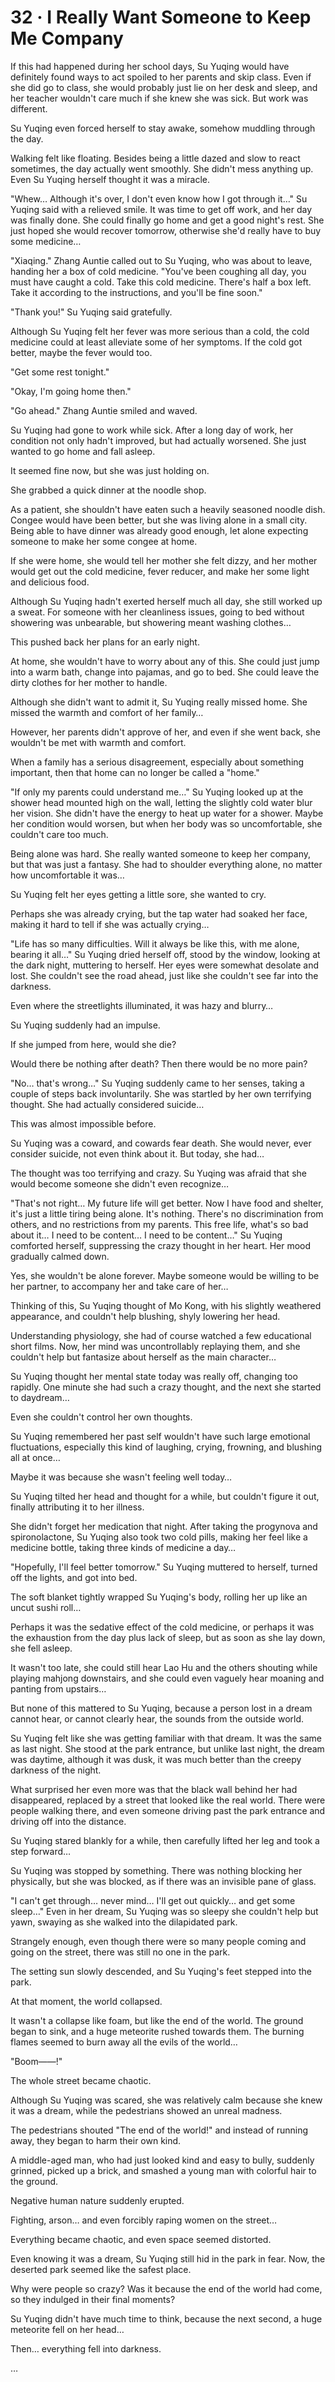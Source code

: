 # 32 · I Really Want Someone to Keep Me Company

If this had happened during her school days, Su Yuqing would have definitely found ways to act spoiled to her parents and skip class. Even if she did go to class, she would probably just lie on her desk and sleep, and her teacher wouldn't care much if she knew she was sick.  But work was different.

Su Yuqing even forced herself to stay awake, somehow muddling through the day.

Walking felt like floating.  Besides being a little dazed and slow to react sometimes, the day actually went smoothly.  She didn't mess anything up. Even Su Yuqing herself thought it was a miracle.

"Whew… Although it's over, I don't even know how I got through it…" Su Yuqing said with a relieved smile. It was time to get off work, and her day was finally done. She could finally go home and get a good night's rest.  She just hoped she would recover tomorrow, otherwise she'd really have to buy some medicine…

"Xiaqing." Zhang Auntie called out to Su Yuqing, who was about to leave, handing her a box of cold medicine. "You've been coughing all day, you must have caught a cold. Take this cold medicine. There's half a box left. Take it according to the instructions, and you'll be fine soon."

"Thank you!" Su Yuqing said gratefully.

Although Su Yuqing felt her fever was more serious than a cold, the cold medicine could at least alleviate some of her symptoms. If the cold got better, maybe the fever would too.

"Get some rest tonight."

"Okay, I'm going home then."

"Go ahead." Zhang Auntie smiled and waved.

Su Yuqing had gone to work while sick. After a long day of work, her condition not only hadn't improved, but had actually worsened.  She just wanted to go home and fall asleep.

It seemed fine now, but she was just holding on.

She grabbed a quick dinner at the noodle shop.

As a patient, she shouldn't have eaten such a heavily seasoned noodle dish.  Congee would have been better, but she was living alone in a small city. Being able to have dinner was already good enough, let alone expecting someone to make her some congee at home.

If she were home, she would tell her mother she felt dizzy, and her mother would get out the cold medicine, fever reducer, and make her some light and delicious food.

Although Su Yuqing hadn't exerted herself much all day, she still worked up a sweat.  For someone with her cleanliness issues, going to bed without showering was unbearable, but showering meant washing clothes…

This pushed back her plans for an early night.

At home, she wouldn't have to worry about any of this.  She could just jump into a warm bath, change into pajamas, and go to bed.  She could leave the dirty clothes for her mother to handle.

Although she didn't want to admit it, Su Yuqing really missed home. She missed the warmth and comfort of her family…

However, her parents didn't approve of her, and even if she went back, she wouldn't be met with warmth and comfort.

When a family has a serious disagreement, especially about something important, then that home can no longer be called a "home."

"If only my parents could understand me…" Su Yuqing looked up at the shower head mounted high on the wall, letting the slightly cold water blur her vision. She didn't have the energy to heat up water for a shower.  Maybe her condition would worsen, but when her body was so uncomfortable, she couldn't care too much.

Being alone was hard.  She really wanted someone to keep her company, but that was just a fantasy.  She had to shoulder everything alone, no matter how uncomfortable it was…

Su Yuqing felt her eyes getting a little sore, she wanted to cry.

Perhaps she was already crying, but the tap water had soaked her face, making it hard to tell if she was actually crying…

"Life has so many difficulties.  Will it always be like this, with me alone, bearing it all…" Su Yuqing dried herself off, stood by the window, looking at the dark night, muttering to herself. Her eyes were somewhat desolate and lost. She couldn't see the road ahead, just like she couldn't see far into the darkness.

Even where the streetlights illuminated, it was hazy and blurry…

Su Yuqing suddenly had an impulse.

If she jumped from here, would she die?

Would there be nothing after death? Then there would be no more pain?

"No… that's wrong…" Su Yuqing suddenly came to her senses, taking a couple of steps back involuntarily. She was startled by her own terrifying thought. She had actually considered suicide…

This was almost impossible before.

Su Yuqing was a coward, and cowards fear death.  She would never, ever consider suicide, not even think about it. But today, she had…

The thought was too terrifying and crazy. Su Yuqing was afraid that she would become someone she didn't even recognize…

"That's not right… My future life will get better. Now I have food and shelter, it's just a little tiring being alone.  It's nothing. There's no discrimination from others, and no restrictions from my parents.  This free life, what's so bad about it… I need to be content… I need to be content…" Su Yuqing comforted herself, suppressing the crazy thought in her heart.  Her mood gradually calmed down.

Yes, she wouldn't be alone forever. Maybe someone would be willing to be her partner, to accompany her and take care of her…

Thinking of this, Su Yuqing thought of Mo Kong, with his slightly weathered appearance, and couldn't help blushing, shyly lowering her head.

Understanding physiology, she had of course watched a few educational short films.  Now, her mind was uncontrollably replaying them, and she couldn't help but fantasize about herself as the main character…

Su Yuqing thought her mental state today was really off, changing too rapidly.  One minute she had such a crazy thought, and the next she started to daydream…

Even she couldn't control her own thoughts.

Su Yuqing remembered her past self wouldn't have such large emotional fluctuations, especially this kind of laughing, crying, frowning, and blushing all at once…

Maybe it was because she wasn't feeling well today…

Su Yuqing tilted her head and thought for a while, but couldn't figure it out, finally attributing it to her illness.

She didn't forget her medication that night. After taking the progynova and spironolactone, Su Yuqing also took two cold pills, making her feel like a medicine bottle, taking three kinds of medicine a day…

"Hopefully, I'll feel better tomorrow." Su Yuqing muttered to herself, turned off the lights, and got into bed.

The soft blanket tightly wrapped Su Yuqing's body, rolling her up like an uncut sushi roll…

Perhaps it was the sedative effect of the cold medicine, or perhaps it was the exhaustion from the day plus lack of sleep, but as soon as she lay down, she fell asleep.

It wasn't too late, she could still hear Lao Hu and the others shouting while playing mahjong downstairs, and she could even vaguely hear moaning and panting from upstairs…

But none of this mattered to Su Yuqing, because a person lost in a dream cannot hear, or cannot clearly hear, the sounds from the outside world.

Su Yuqing felt like she was getting familiar with that dream. It was the same as last night. She stood at the park entrance, but unlike last night, the dream was daytime, although it was dusk, it was much better than the creepy darkness of the night.

What surprised her even more was that the black wall behind her had disappeared, replaced by a street that looked like the real world. There were people walking there, and even someone driving past the park entrance and driving off into the distance.

Su Yuqing stared blankly for a while, then carefully lifted her leg and took a step forward…

Su Yuqing was stopped by something. There was nothing blocking her physically, but she was blocked, as if there was an invisible pane of glass.

"I can't get through… never mind… I'll get out quickly… and get some sleep…" Even in her dream, Su Yuqing was so sleepy she couldn't help but yawn, swaying as she walked into the dilapidated park.

Strangely enough, even though there were so many people coming and going on the street, there was still no one in the park.

The setting sun slowly descended, and Su Yuqing's feet stepped into the park.

At that moment, the world collapsed.

It wasn't a collapse like foam, but like the end of the world. The ground began to sink, and a huge meteorite rushed towards them. The burning flames seemed to burn away all the evils of the world…

"Boom——!"

The whole street became chaotic.

Although Su Yuqing was scared, she was relatively calm because she knew it was a dream, while the pedestrians showed an unreal madness.

The pedestrians shouted "The end of the world!" and instead of running away, they began to harm their own kind.

A middle-aged man, who had just looked kind and easy to bully, suddenly grinned, picked up a brick, and smashed a young man with colorful hair to the ground.

Negative human nature suddenly erupted.

Fighting, arson… and even forcibly raping women on the street…

Everything became chaotic, and even space seemed distorted.

Even knowing it was a dream, Su Yuqing still hid in the park in fear.  Now, the deserted park seemed like the safest place.

Why were people so crazy? Was it because the end of the world had come, so they indulged in their final moments?

Su Yuqing didn't have much time to think, because the next second, a huge meteorite fell on her head…

Then… everything fell into darkness.

…
